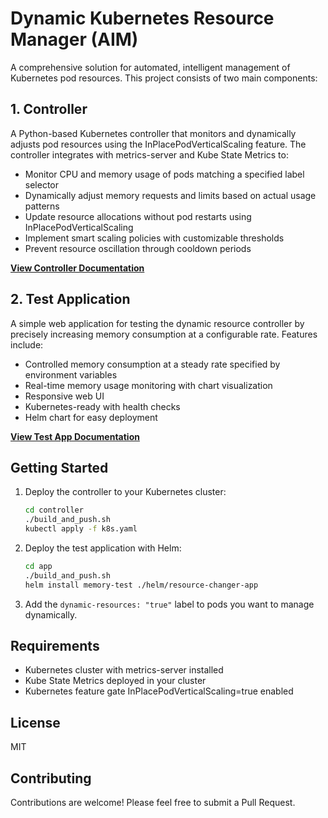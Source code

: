 # Dynamic Kubernetes Resource Manager (AIM)

A comprehensive solution for automated, intelligent management of Kubernetes pod resources. This project consists of two main components:

## 1. Controller

A Python-based Kubernetes controller that monitors and dynamically adjusts pod resources using the InPlacePodVerticalScaling feature. The controller integrates with metrics-server and Kube State Metrics to:

- Monitor CPU and memory usage of pods matching a specified label selector
- Dynamically adjust memory requests and limits based on actual usage patterns
- Update resource allocations without pod restarts using InPlacePodVerticalScaling
- Implement smart scaling policies with customizable thresholds
- Prevent resource oscillation through cooldown periods

**[View Controller Documentation](controller/README.md)**

## 2. Test Application

A simple web application for testing the dynamic resource controller by precisely increasing memory consumption at a configurable rate. Features include:

- Controlled memory consumption at a steady rate specified by environment variables
- Real-time memory usage monitoring with chart visualization
- Responsive web UI
- Kubernetes-ready with health checks
- Helm chart for easy deployment

**[View Test App Documentation](app/README.md)**

## Getting Started

1. Deploy the controller to your Kubernetes cluster:
   ```bash
   cd controller
   ./build_and_push.sh
   kubectl apply -f k8s.yaml
   ```

2. Deploy the test application with Helm:
   ```bash
   cd app
   ./build_and_push.sh
   helm install memory-test ./helm/resource-changer-app
   ```

3. Add the `dynamic-resources: "true"` label to pods you want to manage dynamically.

## Requirements

- Kubernetes cluster with metrics-server installed
- Kube State Metrics deployed in your cluster
- Kubernetes feature gate InPlacePodVerticalScaling=true enabled

## License

MIT

## Contributing

Contributions are welcome! Please feel free to submit a Pull Request. 